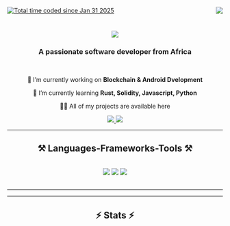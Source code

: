 <a href="https://wakatime.com/@9cfef5c5-20d7-41ef-8682-e296e98ef299"><img src="https://wakatime.com/badge/user/9cfef5c5-20d7-41ef-8682-e296e98ef299.svg" alt="Total time coded since Jan 31 2025" /></a>
<img align="right" src="https://visitor-badge.laobi.icu/badge?page_id=yoni-tad" />

<h1 align="center">
    <img src="https://readme-typing-svg.herokuapp.com/?font=Righteous&size=35&center=true&vCenter=true&width=500&height=70&duration=4000&lines=Hi+There!+👋;+ I am Alpha!;" />
</h1>

<h3 align="center">A passionate software developer from Africa</h3>

<br/>

<div align="center">
 
 🔭 I’m currently working on **Blockchain & Android Dvelopment**
 
 🌱 I’m currently learning **Rust, Solidity, Javascript, Python**

 👨‍💻 All of my projects are available here


 </div>
 
<div align="center"> 
  <a href="mailto:kalphaxide@gmail.com">
    <img src="https://img.shields.io/badge/Gmail-333333?style=for-the-badge&logo=gmail&logoColor=red" />
  </a>
  <a href="[https://www.linkedin.com/in/alpha-kiplagat-0597a1236/"]target="_blank">
    <img src="https://img.shields.io/badge/LinkedIn-0077B5?style=for-the-badge&logo=linkedin&logoColor=white" target="_blank" />
  </a>

</div>

 <hr/>
 
<h2 align="center">⚒️ Languages-Frameworks-Tools ⚒️</h2>
<br/>
<div align="center">
    <img src="https://skillicons.dev/icons?i=bootstrap,html,css,vscode,github,figma,tailwind,git" />
    <img src="https://skillicons.dev/icons?i=php,flutter,nodejs,javascript,express,firebase,mongodb,mysql" />
    <img src="https://skillicons.dev/icons?i=rust,solidity,ethereum,solana," />
    
</div>

<br/>
<hr/>


<hr/>

<h2 align="center">⚡ Stats ⚡</h2>
<br

<br/><br/>

<br/>
